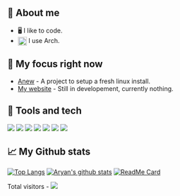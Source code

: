 ## :book: About me
- 🖥 I like to code.
- [<img src="https://upload.wikimedia.org/wikipedia/commons/a/a5/Archlinux-icon-crystal-64.svg" height="20em" align="center" alt="Arch Linux Logo" title="Arch Linux Logo"/>](https://archlinux.org/) I use Arch.

## :telescope: My focus right now
- [Anew](https://github.com/aryanmangale/Anew.git) - A project to setup a fresh linux install.
- [My website](https://en.wikipedia.org/wiki/Nothing) - Still in developement, currently nothing.


## :wrench: Tools and tech
![](https://img.shields.io/badge/OS-Arch%20linux-informational?style=for-the-badge&logo=arch-linux&logoColor=white&color=00ccff)
![](https://img.shields.io/badge/Editor-Vim-informational?style=for-the-badge&logo=vim&logoColor=white&color=00ba06)
![](https://img.shields.io/badge/Editor-VS%20Code-informational?style=for-the-badge&color=119ed1)
![](https://img.shields.io/badge/Shell-Bash-informational?style=for-the-badge&logo=gnu-bash&logoColor=white&color=004857)
![](https://img.shields.io/badge/Code-Vue-informational?style=for-the-badge&logo=vue.js&logoColor=white&color=46e086)
![](https://img.shields.io/badge/Code-Javascript-informational?style=for-the-badge&logo=javascript&logoColor=white&color=ffea00)
![](https://img.shields.io/badge/Code-Shellscript-informational?style=for-the-badge&logo=gnu-bash&logoColor=white&color=004857)

## :chart_with_upwards_trend: My Github stats
[![Top Langs](https://github-readme-stats.vercel.app/api/top-langs/?username=AryanMangale)](https://github.com/AryanMangale)
[![Aryan's github stats](https://github-readme-stats.vercel.app/api?username=AryanMangale&count_private=true&show_icons=true)](https://github.com/AryanMangale)
[![ReadMe Card](https://github-readme-stats.vercel.app/api/pin/?username=AryanMangale&repo=Anew&show_owner=true)](https://github.com/AryanMangale/Anew)

Total visitors - ![](https://komarev.com/ghpvc/?username=mustafaozhan)
